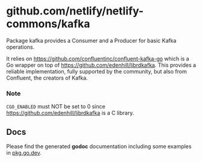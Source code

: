 # github.com/netlify/netlify-commons/kafka

Package kafka provides a Consumer and a Producer for basic Kafka operations.

It relies on https://github.com/confluentinc/confluent-kafka-go which is a Go wrapper on top of https://github.com/edenhill/librdkafka.
This provides a reliable implementation, fully supported by the community, but also from Confluent, the creators of Kafka.

### Note
`CGO_ENABLED` must NOT be set to 0 since https://github.com/edenhill/librdkafka is a C library.

## Docs

Please find the generated **godoc** documentation including some examples in [pkg.go.dev](https://pkg.go.dev/mod/github.com/netlify/netlify-commons?tab=packages).
